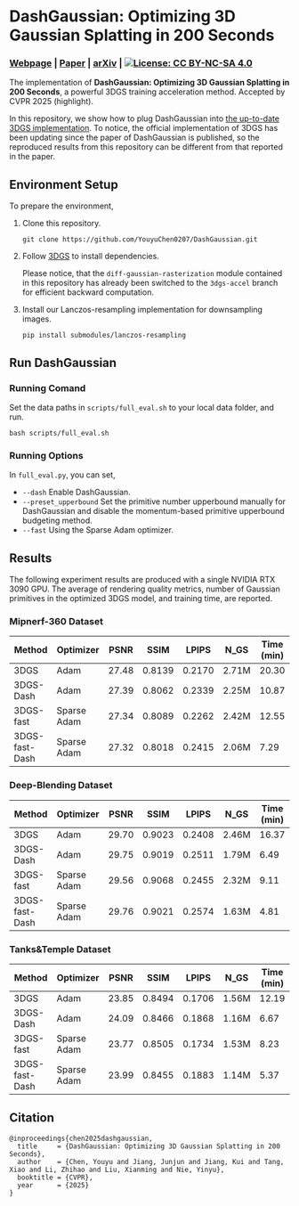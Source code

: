 # DashGaussian: Optimizing 3D Gaussian Splatting in 200 Seconds
### [Webpage](https://dashgaussian.github.io/) | [Paper](https://arxiv.org/pdf/2503.18402) | [arXiv](https://arxiv.org/abs/2503.18402) | [![License: CC BY-NC-SA 4.0](https://img.shields.io/badge/License-CC_BY--NC--SA_4.0-lightgrey.svg)](https://creativecommons.org/licenses/by-nc-sa/4.0/)

The implementation of **DashGaussian: Optimizing 3D Gaussian Splatting in 200 Seconds**, a powerful 3DGS training acceleration method. Accepted by CVPR 2025 (highlight).

In this repository, we show how to plug DashGaussian into [the up-to-date 3DGS implementation](https://github.com/graphdeco-inria/gaussian-splatting). 
To notice, the official implementation of 3DGS has been updating since the paper of DashGaussian is published, so the reproduced results from this repository can be different from that reported in the paper.

## Environment Setup
To prepare the environment, 

1. Clone this repository. 
	```
	git clone https://github.com/YouyuChen0207/DashGaussian.git
	```
2. Follow [3DGS](https://github.com/graphdeco-inria/gaussian-splatting) to install dependencies. 

	Please notice, that the ```diff-gaussian-rasterization``` module contained in this repository has already been switched to the ```3dgs-accel``` branch for efficient backward computation.
3. Install our Lanczos-resampling implementation for downsampling images. 
	```
	pip install submodules/lanczos-resampling
	```

## Run DashGaussian

### Running Comand
Set the data paths in ```scripts/full_eval.sh``` to your local data folder, and run.
```
bash scripts/full_eval.sh
```

### Running Options
In ```full_eval.py```, you can set, 
* ```--dash``` Enable DashGaussian.
* ```--preset_upperbound``` Set the primitive number upperbound manually for DashGaussian and disable the momentum-based primitive upperbound budgeting method. 
* ```--fast``` Using the Sparse Adam optimizer. 

## Results
The following experiment results are produced with a single NVIDIA RTX 3090 GPU.
The average of rendering quality metrics, number of Gaussian primitives in the optimized 3DGS model, and training time, are reported. 
### Mipnerf-360 Dataset
|  Method | Optimizer | PSNR | SSIM | LPIPS | N_GS | Time (min) |
|-----|-----|-----|-----|-----|-----|-----|
| 3DGS | Adam | 27.48 | 0.8139 | 0.2170 | 2.71M | 20.30 |
| 3DGS-Dash | Adam | 27.39 | 0.8062 | 0.2339 | 2.25M | 10.87 | 
| 3DGS-fast | Sparse Adam | 27.34 | 0.8089 | 0.2262 | 2.42M | 12.55 | 
3DGS-fast-Dash | Sparse Adam | 27.32 | 0.8018 | 0.2415 | 2.06M | 7.29

### Deep-Blending Dataset
|  Method | Optimizer | PSNR | SSIM | LPIPS | N_GS | Time (min) |
|-----|-----|-----|-----|-----|-----|-----|
| 3DGS | Adam | 29.70 | 0.9023 | 0.2408 | 2.46M | 16.37 |
| 3DGS-Dash | Adam | 29.75 | 0.9019 | 0.2511 | 1.79M | 6.49 | 
| 3DGS-fast | Sparse Adam | 29.56 | 0.9068 | 0.2455 | 2.32M | 9.11 | 
3DGS-fast-Dash | Sparse Adam | 29.76 | 0.9021 | 0.2574 | 1.63M | 4.81

### Tanks&Temple Dataset
|  Method | Optimizer | PSNR | SSIM | LPIPS | N_GS | Time (min) |
|-----|-----|-----|-----|-----|-----|-----|
| 3DGS | Adam | 23.85 | 0.8494 | 0.1706 | 1.56M | 12.19 |
| 3DGS-Dash | Adam | 24.09 | 0.8466 | 0.1868 | 1.16M | 6.67 | 
| 3DGS-fast | Sparse Adam | 23.77 | 0.8505 | 0.1734 | 1.53M | 8.23 | 
3DGS-fast-Dash | Sparse Adam | 23.99 | 0.8455 | 0.1883 | 1.14M | 5.37

## Citation
```
@inproceedings{chen2025dashgaussian,
  title     = {DashGaussian: Optimizing 3D Gaussian Splatting in 200 Seconds},
  author    = {Chen, Youyu and Jiang, Junjun and Jiang, Kui and Tang, Xiao and Li, Zhihao and Liu, Xianming and Nie, Yinyu},
  booktitle = {CVPR},
  year      = {2025}
}
```
